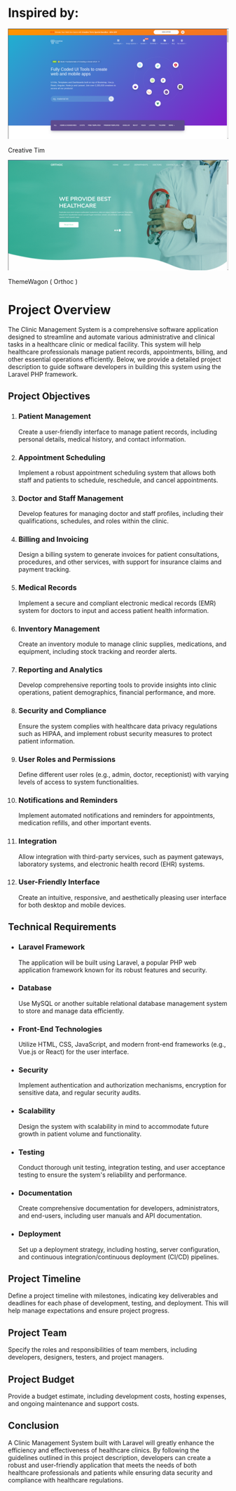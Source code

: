 <body>
    <h1>Inspired by:</h1>
    <div>
        <a href="https://www.creative-tim.com/">
            <img src="/public/readme/creativeTim.png"/>
        </a>
        <p>Creative Tim</p>
    </div>
    <div>
        <a href="https://themewagon.github.io/orthoc/">
            <img src="/public/readme/orthoc.png"/>
        </a>
        <p>ThemeWagon ( Orthoc )</p>
    </div>
    <h1>Project Overview</h1>
    <p>The Clinic Management System is a comprehensive software application designed to streamline and automate various administrative and clinical tasks in a healthcare clinic or medical facility. This system will help healthcare professionals manage patient records, appointments, billing, and other essential operations efficiently. Below, we provide a detailed project description to guide software developers in building this system using the Laravel PHP framework.</p>
    <h2>Project Objectives</h2>
    <ol>
        <li>
            <h3>Patient Management</h3>
            <p>Create a user-friendly interface to manage patient records, including personal details, medical history, and contact information.</p>
        </li>
        <li>
            <h3>Appointment Scheduling</h3>
            <p>Implement a robust appointment scheduling system that allows both staff and patients to schedule, reschedule, and cancel appointments.</p>
        </li>
        <li>
            <h3>Doctor and Staff Management</h3>
            <p>Develop features for managing doctor and staff profiles, including their qualifications, schedules, and roles within the clinic.</p>
        </li>
        <li>
            <h3>Billing and Invoicing</h3>
            <p>Design a billing system to generate invoices for patient consultations, procedures, and other services, with support for insurance claims and payment tracking.</p>
        </li>
        <li>
            <h3>Medical Records</h3>
            <p>Implement a secure and compliant electronic medical records (EMR) system for doctors to input and access patient health information.</p>
        </li>
        <li>
            <h3>Inventory Management</h3>
            <p>Create an inventory module to manage clinic supplies, medications, and equipment, including stock tracking and reorder alerts.</p>
        </li>
        <li>
            <h3>Reporting and Analytics</h3>
            <p>Develop comprehensive reporting tools to provide insights into clinic operations, patient demographics, financial performance, and more.</p>
        </li>
        <li>
            <h3>Security and Compliance</h3>
            <p>Ensure the system complies with healthcare data privacy regulations such as HIPAA, and implement robust security measures to protect patient information.</p>
        </li>
        <li>
            <h3>User Roles and Permissions</h3>
            <p>Define different user roles (e.g., admin, doctor, receptionist) with varying levels of access to system functionalities.</p>
        </li>
        <li>
            <h3>Notifications and Reminders</h3>
            <p>Implement automated notifications and reminders for appointments, medication refills, and other important events.</p>
        </li>
        <li>
            <h3>Integration</h3>
            <p>Allow integration with third-party services, such as payment gateways, laboratory systems, and electronic health record (EHR) systems.</p>
        </li>
        <li>
            <h3>User-Friendly Interface</h3>
            <p>Create an intuitive, responsive, and aesthetically pleasing user interface for both desktop and mobile devices.</p>
        </li>
    </ol>
    <h2>Technical Requirements</h2>
    <ul>
        <li>
            <h3>Laravel Framework</h3>
            <p>The application will be built using Laravel, a popular PHP web application framework known for its robust features and security.</p>
        </li>
        <li>
            <h3>Database</h3>
            <p>Use MySQL or another suitable relational database management system to store and manage data efficiently.</p>
        </li>
        <li>
            <h3>Front-End Technologies</h3>
            <p>Utilize HTML, CSS, JavaScript, and modern front-end frameworks (e.g., Vue.js or React) for the user interface.</p>
        </li>
        <li>
            <h3>Security</h3>
            <p>Implement authentication and authorization mechanisms, encryption for sensitive data, and regular security audits.</p>
        </li>
        <li>
            <h3>Scalability</h3>
            <p>Design the system with scalability in mind to accommodate future growth in patient volume and functionality.</p>
        </li>
        <li>
            <h3>Testing</h3>
            <p>Conduct thorough unit testing, integration testing, and user acceptance testing to ensure the system's reliability and performance.</p>
        </li>
        <li>
            <h3>Documentation</h3>
            <p>Create comprehensive documentation for developers, administrators, and end-users, including user manuals and API documentation.</p>
        </li>
        <li>
            <h3>Deployment</h3>
            <p>Set up a deployment strategy, including hosting, server configuration, and continuous integration/continuous deployment (CI/CD) pipelines.</p>
        </li>
    </ul>
    <h2>Project Timeline</h2>
    <p>Define a project timeline with milestones, indicating key deliverables and deadlines for each phase of development, testing, and deployment. This will help manage expectations and ensure project progress.</p>
    <h2>Project Team</h2>
    <p>Specify the roles and responsibilities of team members, including developers, designers, testers, and project managers.</p>
    <h2>Project Budget</h2>
    <p>Provide a budget estimate, including development costs, hosting expenses, and ongoing maintenance and support costs.</p>
    <h2>Conclusion</h2>
    <p>A Clinic Management System built with Laravel will greatly enhance the efficiency and effectiveness of healthcare clinics. By following the guidelines outlined in this project description, developers can create a robust and user-friendly application that meets the needs of both healthcare professionals and patients while ensuring data security and compliance with healthcare regulations.</p>
</body>